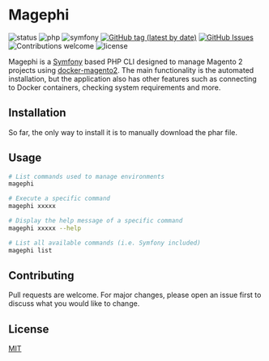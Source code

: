 # Magephi
![status](https://img.shields.io/badge/status-alpha-important.svg?cacheSeconds=2592000)
![php](https://img.shields.io/badge/php-^7.1-blue.svg?cacheSeconds=2592000)
![symfony](https://img.shields.io/badge/symfony-4.3.8-darkgreen.svg?cacheSeconds=2592000)
[![GitHub tag (latest by date)](https://img.shields.io/github/v/tag/fulmenef/magephi.svg)](https://github.com/fulmenef/magephi/tags)
[![GitHub Issues](https://img.shields.io/github/issues/fulmenef/magephi.svg)](https://github.com/fulmenef/magephi/issues)
![Contributions welcome](https://img.shields.io/badge/contributions-welcome-green.svg)
![license](https://img.shields.io/badge/license-MIT-purple.svg?cacheSeconds=2592000)

Magephi is a [Symfony](https://github.com/symfony/symfony) based PHP CLI designed to manage Magento 2 projects using 
[docker-magento2](https://github.com/EmakinaFR/docker-magento2).
The main functionality is the automated installation, but the application also has other features such as connecting to
Docker containers, checking system requirements and more.

## Installation

So far, the only way to install it is to manually download the phar file.

## Usage

```bash
# List commands used to manage environments
magephi 

# Execute a specific command
magephi xxxxx

# Display the help message of a specific command
magephi xxxxx --help

# List all available commands (i.e. Symfony included)
magephi list
```

## Contributing
Pull requests are welcome. For major changes, please open an issue first to discuss what you would like to change.

## License
[MIT](https://choosealicense.com/licenses/mit/)
